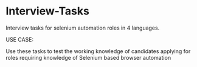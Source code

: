 # Interview-Tasks #
Interview tasks for selenium automation roles in 4 languages.

USE CASE:

Use these tasks to test the working knowledge of candidates applying for roles requiring knowledge of Selenium based browser automation
